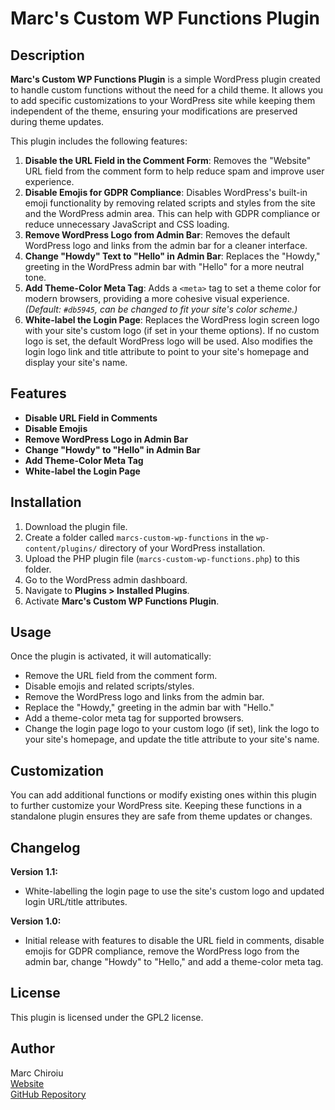 # Marc's Custom WP Functions Plugin

## Description

**Marc's Custom WP Functions Plugin** is a simple WordPress plugin created to handle custom functions without the need for a child theme. It allows you to add specific customizations to your WordPress site while keeping them independent of the theme, ensuring your modifications are preserved during theme updates.

This plugin includes the following features:

1. **Disable the URL Field in the Comment Form**: Removes the "Website" URL field from the comment form to help reduce spam and improve user experience.
2. **Disable Emojis for GDPR Compliance**: Disables WordPress's built-in emoji functionality by removing related scripts and styles from the site and the WordPress admin area. This can help with GDPR compliance or reduce unnecessary JavaScript and CSS loading.
3. **Remove WordPress Logo from Admin Bar**: Removes the default WordPress logo and links from the admin bar for a cleaner interface.
4. **Change "Howdy" Text to "Hello" in Admin Bar**: Replaces the "Howdy," greeting in the WordPress admin bar with "Hello" for a more neutral tone.
5. **Add Theme-Color Meta Tag**: Adds a `<meta>` tag to set a theme color for modern browsers, providing a more cohesive visual experience. *(Default: `#db5945`, can be changed to fit your site's color scheme.)*
6. **White-label the Login Page**: Replaces the WordPress login screen logo with your site's custom logo (if set in your theme options). If no custom logo is set, the default WordPress logo will be used. Also modifies the login logo link and title attribute to point to your site's homepage and display your site's name.

## Features

- **Disable URL Field in Comments**
- **Disable Emojis**
- **Remove WordPress Logo in Admin Bar**
- **Change "Howdy" to "Hello" in Admin Bar**
- **Add Theme-Color Meta Tag**
- **White-label the Login Page**

## Installation

1. Download the plugin file.
2. Create a folder called `marcs-custom-wp-functions` in the `wp-content/plugins/` directory of your WordPress installation.
3. Upload the PHP plugin file (`marcs-custom-wp-functions.php`) to this folder.
4. Go to the WordPress admin dashboard.
5. Navigate to **Plugins > Installed Plugins**.
6. Activate **Marc's Custom WP Functions Plugin**.

## Usage

Once the plugin is activated, it will automatically:

- Remove the URL field from the comment form.
- Disable emojis and related scripts/styles.
- Remove the WordPress logo and links from the admin bar.
- Replace the "Howdy," greeting in the admin bar with "Hello."
- Add a theme-color meta tag for supported browsers.
- Change the login page logo to your custom logo (if set), link the logo to your site's homepage, and update the title attribute to your site's name.

## Customization

You can add additional functions or modify existing ones within this plugin to further customize your WordPress site. Keeping these functions in a standalone plugin ensures they are safe from theme updates or changes.

## Changelog

**Version 1.1:**
- White-labelling the login page to use the site's custom logo and updated login URL/title attributes.

**Version 1.0:**
- Initial release with features to disable the URL field in comments, disable emojis for GDPR compliance, remove the WordPress logo from the admin bar, change "Howdy" to "Hello," and add a theme-color meta tag.

## License

This plugin is licensed under the GPL2 license.

## Author

Marc Chiroiu  
[Website](https://chiroiu.com)  
[GitHub Repository](https://github.com/schischa/marcs-custom-wp-functions)
